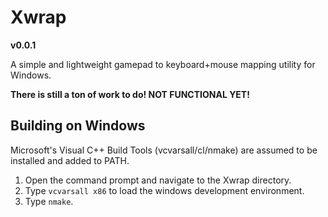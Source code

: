 # Xwrap
**v0.0.1**

A simple and lightweight gamepad to 
keyboard+mouse mapping utility for 
Windows. 

**There is still a ton of
work to do! NOT FUNCTIONAL YET!**

## Building on Windows
Microsoft's Visual C++ Build Tools 
(vcvarsall/cl/nmake) are assumed to be 
installed and added to PATH.
1) Open the command prompt and navigate 
   to the Xwrap directory.
2) Type `vcvarsall x86` to load the 
   windows development environment.
3) Type `nmake`.
